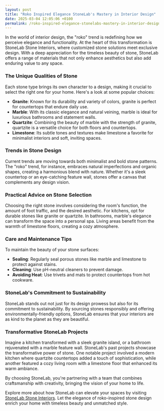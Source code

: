 ```yaml
---
layout: post
title: "Roko Inspired Elegance StoneLab's Mastery in Interior Design"
date: 2025-03-04 12:05:06 +0100
permalink: /roko-inspired-elegance-stonelabs-mastery-in-interior-design/
---
```



In the world of interior design, the "roko" trend is redefining how we perceive elegance and functionality. At the heart of this transformation is StoneLab Stone Interiors, where customized stone solutions meet exclusive design. With a deep appreciation for the timeless beauty of stone, StoneLab offers a range of materials that not only enhance aesthetics but also add enduring value to any space.

### The Unique Qualities of Stone

Each stone type brings its own character to a design, making it crucial to select the right one for your home. Here's a look at some popular choices:

- **Granite**: Known for its durability and variety of colors, granite is perfect for countertops that endure daily use.
- **Marble**: With its classic elegance and natural veining, marble is ideal for luxurious bathrooms and statement walls.
- **Quartzite**: Combining the beauty of marble with the strength of granite, quartzite is a versatile choice for both floors and countertops.
- **Limestone**: Its subtle tones and textures make limestone a favorite for minimalist interiors and soft, inviting spaces.

### Trends in Stone Design

Current trends are moving towards both minimalist and bold stone patterns. The "roko" trend, for instance, embraces natural imperfections and organic shapes, creating a harmonious blend with nature. Whether it's a sleek countertop or an eye-catching feature wall, stones offer a canvas that complements any design vision.

### Practical Advice on Stone Selection

Choosing the right stone involves considering the room's function, the amount of foot traffic, and the desired aesthetic. For kitchens, opt for durable stones like granite or quartzite. In bathrooms, marble's elegance can transform the space into a personal spa. Living areas benefit from the warmth of limestone floors, creating a cozy atmosphere.

### Care and Maintenance Tips

To maintain the beauty of your stone surfaces:

- **Sealing**: Regularly seal porous stones like marble and limestone to protect against stains.
- **Cleaning**: Use pH-neutral cleaners to prevent damage.
- **Avoiding Heat**: Use trivets and mats to protect countertops from hot cookware.

### StoneLab's Commitment to Sustainability

StoneLab stands out not just for its design prowess but also for its commitment to sustainability. By sourcing stones responsibly and offering environmentally-friendly options, StoneLab ensures that your interiors are as kind to the planet as they are beautiful.

### Transformative StoneLab Projects

Imagine a kitchen transformed with a sleek granite island, or a bathroom rejuvenated with a marble feature wall. StoneLab's past projects showcase the transformative power of stone. One notable project involved a modern kitchen where quartzite countertops added a touch of sophistication, while another featured a cozy living room with a limestone floor that enhanced its warm ambiance.

By choosing StoneLab, you're partnering with a team that combines craftsmanship with creativity, bringing the vision of your home to life.

Explore more about how StoneLab can elevate your spaces by visiting [StoneLab Stone Interiors](https://stonelab.se). Let the elegance of roko-inspired stone design enrich your home with timeless beauty and unmatched style.
